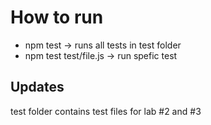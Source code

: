 # How to run

* npm test -> runs all tests in test folder
* npm test test/file.js -> run spefic test

## Updates

test folder contains test files for lab #2 and #3
